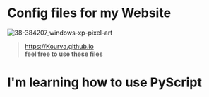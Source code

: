 # Config files for my Website
![38-384207_windows-xp-pixel-art](https://user-images.githubusercontent.com/118578799/210282262-d70ee9f4-c39d-4f73-b94f-ad737c11e88c.jpg)

> https://Kourva.github.io                                
> **feel free to use these files**

# I'm learning how to use **PyScript** 
